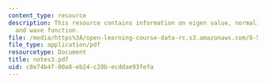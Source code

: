 ```yaml
---
content_type: resource
description: This resource contains information on eigen value, normalisation, vacuum,
  and wave function.
file: /media/https%3A/open-learning-course-data-rc.s3.amazonaws.com/8-513-many-body-theory-for-condensed-matter-systems-fall-2004/c8e74b4f00a8eb24c28becddae93fefa_notes3.pdf
file_type: application/pdf
resourcetype: Document
title: notes3.pdf
uid: c8e74b4f-00a8-eb24-c28b-ecddae93fefa
---
```

